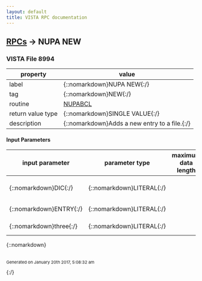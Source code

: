 ```yaml
---
layout: default
title: VISTA RPC documentation
---
```




## [RPCs](TableOfContent.md) &#8594; NUPA NEW 



### VISTA File 8994 


 property | value 
--- | --- 
 label | {::nomarkdown}NUPA NEW{:/}
 tag | {::nomarkdown}NEW{:/}
 routine | [NUPABCL](http://code.osehra.org/dox/Routine_NUPABCL_source.html)
 return value type | {::nomarkdown}SINGLE VALUE{:/}
 description | {::nomarkdown}Adds a new entry to a file.{:/}

#### Input Parameters

| input parameter | parameter type | maximum data length | required | description | 
| --- | --- | --- | --- | --- | 
| {::nomarkdown}DIC{:/} | {::nomarkdown}LITERAL{:/} |  | {::nomarkdown}true{:/} | {::nomarkdown}File to add the entry to.{:/} | 
| {::nomarkdown}ENTRY{:/} | {::nomarkdown}LITERAL{:/} |  | {::nomarkdown}true{:/} | {::nomarkdown}Data to add to the file.{:/} | 
| {::nomarkdown}three{:/} | {::nomarkdown}LITERAL{:/} |  | {::nomarkdown}true{:/} | {::nomarkdown}Not currently used.{:/} | 

{::nomarkdown} <br/><br/><p style="font-size: 11px">Generated on January 20th 2017, 5:08:32 am</p>{:/}